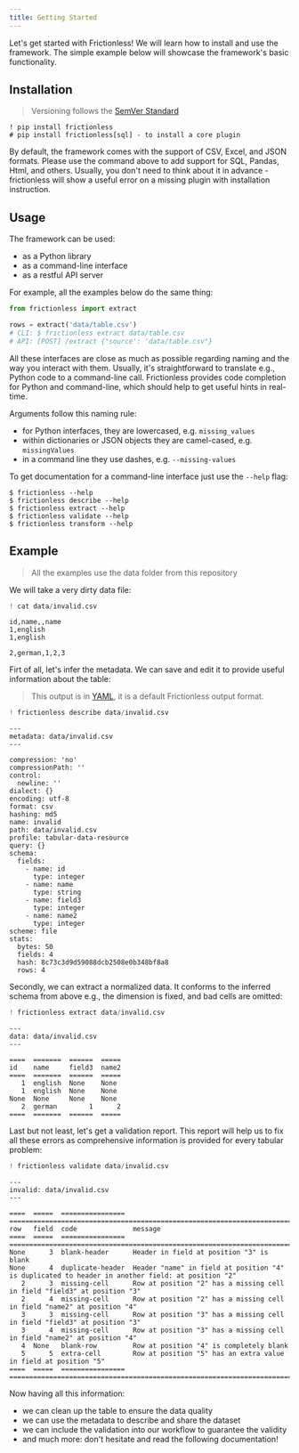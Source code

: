 ```yaml
---
title: Getting Started
---
```


Let's get started with Frictionless! We will learn how to install and use the framework. The simple example below will showcase the framework's basic functionality.

## Installation

> Versioning follows the [SemVer Standard](https://semver.org/)

```
! pip install frictionless
# pip install frictionless[sql] - to install a core plugin
```


By default, the framework comes with the support of CSV, Excel, and JSON formats. Please use the command above to add support for SQL, Pandas, Html, and others. Usually, you don't need to think about it in advance - frictionless will show a useful error on a missing plugin with installation instruction.

## Usage

The framework can be used:
- as a Python library
- as a command-line interface
- as a restful API server

For example, all the examples below do the same thing:


```python
from frictionless import extract

rows = extract('data/table.csv')
# CLI: $ frictionless extract data/table.csv
# API: [POST] /extract {"source': 'data/table.csv"}
```

All these interfaces are close as much as possible regarding naming and the way you interact with them. Usually, it's straightforward to translate e.g., Python code to a command-line call. Frictionless provides code completion for Python and command-line, which should help to get useful hints in real-time.

Arguments follow this naming rule:
- for Python interfaces, they are lowercased, e.g. `missing_values`
- within dictionaries or JSON objects they are camel-cased, e.g. `missingValues`
- in a command line they use dashes, e.g. `--missing-values`

To get documentation for a command-line interface just use the `--help` flag:

```
$ frictionless --help
$ frictionless describe --help
$ frictionless extract --help
$ frictionless validate --help
$ frictionless transform --help
```


## Example

> All the examples use the data folder from this repository

We will take a very dirty data file:


```python
! cat data/invalid.csv
```

    id,name,,name
    1,english
    1,english

    2,german,1,2,3


Firt of all, let's infer the metadata. We can save and edit it to provide useful information about the table:

> This output is in [YAML](https://yaml.org/), it is a default Frictionless output format.


```python
! frictionless describe data/invalid.csv
```

    ---
    metadata: data/invalid.csv
    ---

    compression: 'no'
    compressionPath: ''
    control:
      newline: ''
    dialect: {}
    encoding: utf-8
    format: csv
    hashing: md5
    name: invalid
    path: data/invalid.csv
    profile: tabular-data-resource
    query: {}
    schema:
      fields:
        - name: id
          type: integer
        - name: name
          type: string
        - name: field3
          type: integer
        - name: name2
          type: integer
    scheme: file
    stats:
      bytes: 50
      fields: 4
      hash: 8c73c3d9d59088dcb2508e0b348bf8a8
      rows: 4



Secondly, we can extract a normalized data. It conforms to the inferred schema from above e.g., the dimension is fixed, and bad cells are omitted:


```python
! frictionless extract data/invalid.csv
```

    ---
    data: data/invalid.csv
    ---

    ====  =======  ======  =====
    id    name     field3  name2
    ====  =======  ======  =====
       1  english  None    None
       1  english  None    None
    None  None     None    None
       2  german        1      2
    ====  =======  ======  =====



Last but not least, let's get a validation report. This report will help us to fix all these errors as comprehensive information is provided for every tabular problem:


```python
! frictionless validate data/invalid.csv
```

    ---
    invalid: data/invalid.csv
    ---

    ====  =====  ================  ================================================================================================
    row   field  code              message
    ====  =====  ================  ================================================================================================
    None      3  blank-header      Header in field at position "3" is blank
    None      4  duplicate-header  Header "name" in field at position "4" is duplicated to header in another field: at position "2"
       2      3  missing-cell      Row at position "2" has a missing cell in field "field3" at position "3"
       2      4  missing-cell      Row at position "2" has a missing cell in field "name2" at position "4"
       3      3  missing-cell      Row at position "3" has a missing cell in field "field3" at position "3"
       3      4  missing-cell      Row at position "3" has a missing cell in field "name2" at position "4"
       4  None   blank-row         Row at position "4" is completely blank
       5      5  extra-cell        Row at position "5" has an extra value in field at position "5"
    ====  =====  ================  ================================================================================================



Now having all this information:
- we can clean up the table to ensure the data quality
- we can use the metadata to describe and share the dataset
- we can include the validation into our workflow to guarantee the validity
- and much more: don't hesitate and read the following documentation!
